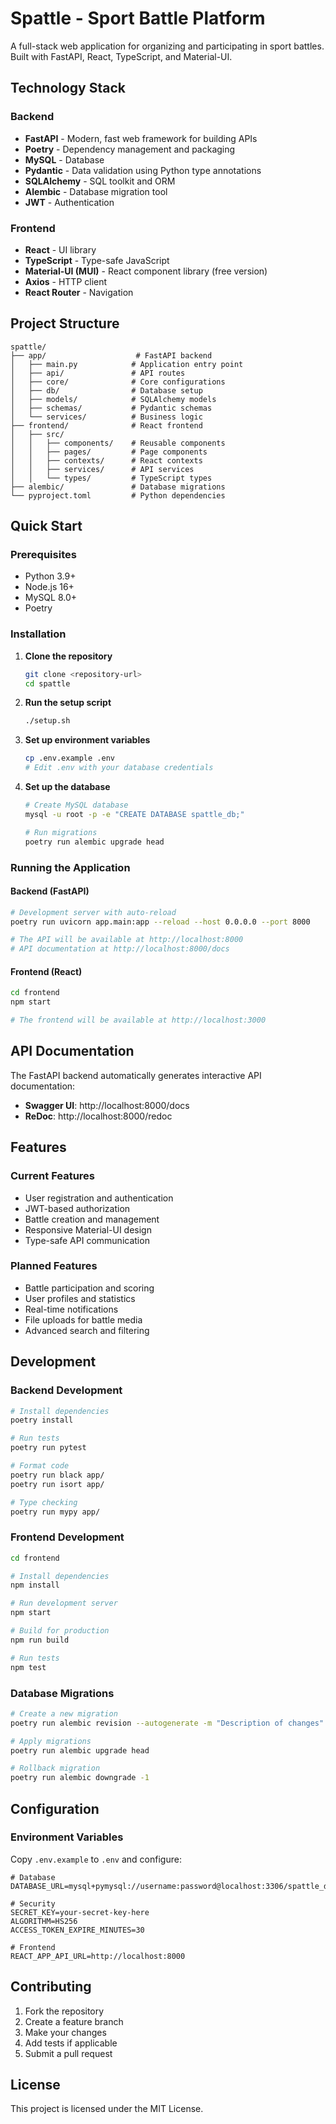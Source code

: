 # Spattle - Sport Battle Platform

A full-stack web application for organizing and participating in sport battles. Built with FastAPI, React, TypeScript, and Material-UI.

## Technology Stack

### Backend
- **FastAPI** - Modern, fast web framework for building APIs
- **Poetry** - Dependency management and packaging
- **MySQL** - Database
- **Pydantic** - Data validation using Python type annotations
- **SQLAlchemy** - SQL toolkit and ORM
- **Alembic** - Database migration tool
- **JWT** - Authentication

### Frontend
- **React** - UI library
- **TypeScript** - Type-safe JavaScript
- **Material-UI (MUI)** - React component library (free version)
- **Axios** - HTTP client
- **React Router** - Navigation

## Project Structure

```
spattle/
├── app/                    # FastAPI backend
│   ├── main.py            # Application entry point
│   ├── api/               # API routes
│   ├── core/              # Core configurations
│   ├── db/                # Database setup
│   ├── models/            # SQLAlchemy models
│   ├── schemas/           # Pydantic schemas
│   └── services/          # Business logic
├── frontend/              # React frontend
│   ├── src/
│   │   ├── components/    # Reusable components
│   │   ├── pages/         # Page components
│   │   ├── contexts/      # React contexts
│   │   ├── services/      # API services
│   │   └── types/         # TypeScript types
├── alembic/               # Database migrations
└── pyproject.toml         # Python dependencies
```

## Quick Start

### Prerequisites
- Python 3.9+
- Node.js 16+
- MySQL 8.0+
- Poetry

### Installation

1. **Clone the repository**
   ```bash
   git clone <repository-url>
   cd spattle
   ```

2. **Run the setup script**
   ```bash
   ./setup.sh
   ```

3. **Set up environment variables**
   ```bash
   cp .env.example .env
   # Edit .env with your database credentials
   ```

4. **Set up the database**
   ```bash
   # Create MySQL database
   mysql -u root -p -e "CREATE DATABASE spattle_db;"
   
   # Run migrations
   poetry run alembic upgrade head
   ```

### Running the Application

#### Backend (FastAPI)
```bash
# Development server with auto-reload
poetry run uvicorn app.main:app --reload --host 0.0.0.0 --port 8000

# The API will be available at http://localhost:8000
# API documentation at http://localhost:8000/docs
```

#### Frontend (React)
```bash
cd frontend
npm start

# The frontend will be available at http://localhost:3000
```

## API Documentation

The FastAPI backend automatically generates interactive API documentation:
- **Swagger UI**: http://localhost:8000/docs
- **ReDoc**: http://localhost:8000/redoc

## Features

### Current Features
- User registration and authentication
- JWT-based authorization
- Battle creation and management
- Responsive Material-UI design
- Type-safe API communication

### Planned Features
- Battle participation and scoring
- User profiles and statistics
- Real-time notifications
- File uploads for battle media
- Advanced search and filtering

## Development

### Backend Development
```bash
# Install dependencies
poetry install

# Run tests
poetry run pytest

# Format code
poetry run black app/
poetry run isort app/

# Type checking
poetry run mypy app/
```

### Frontend Development
```bash
cd frontend

# Install dependencies
npm install

# Run development server
npm start

# Build for production
npm run build

# Run tests
npm test
```

### Database Migrations
```bash
# Create a new migration
poetry run alembic revision --autogenerate -m "Description of changes"

# Apply migrations
poetry run alembic upgrade head

# Rollback migration
poetry run alembic downgrade -1
```

## Configuration

### Environment Variables

Copy `.env.example` to `.env` and configure:

```env
# Database
DATABASE_URL=mysql+pymysql://username:password@localhost:3306/spattle_db

# Security
SECRET_KEY=your-secret-key-here
ALGORITHM=HS256
ACCESS_TOKEN_EXPIRE_MINUTES=30

# Frontend
REACT_APP_API_URL=http://localhost:8000
```

## Contributing

1. Fork the repository
2. Create a feature branch
3. Make your changes
4. Add tests if applicable
5. Submit a pull request

## License

This project is licensed under the MIT License.

